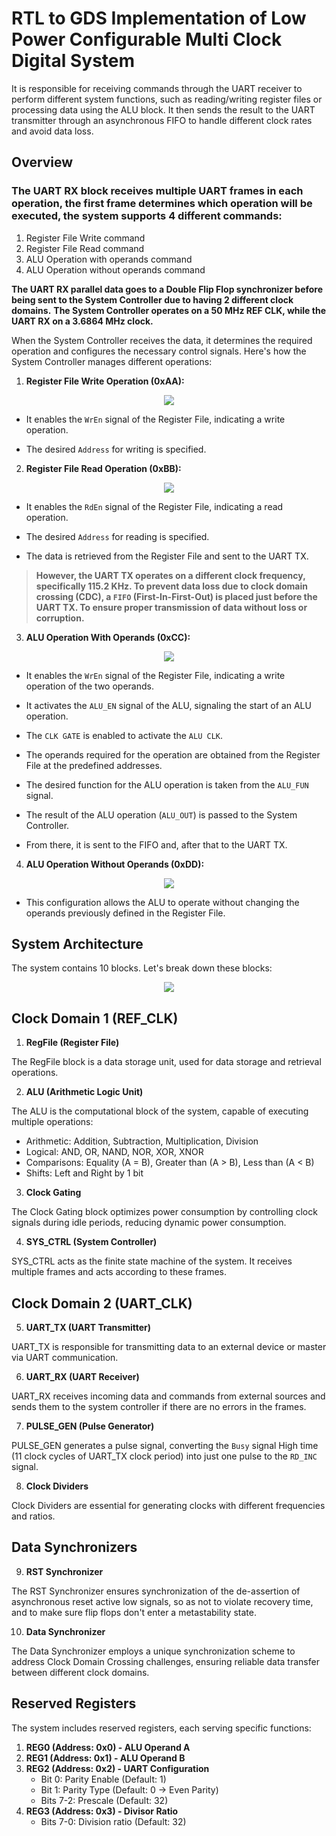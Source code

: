 # RTL to GDS Implementation of Low Power Configurable Multi Clock Digital System
It is responsible for receiving commands through the UART receiver to perform different system functions, such as reading/writing register files or processing data using the ALU block. It then sends the result to the UART transmitter through an asynchronous FIFO to handle different clock rates and avoid data loss.

## Overview
### The UART RX block receives multiple UART frames in each operation, the first frame determines which operation will be executed, the system supports 4 different commands:
1. Register File Write command
2. Register File Read command
3. ALU Operation with operands command
4. ALU Operation without operands command
   
**The UART RX parallel data goes to a Double Flip Flop synchronizer before being sent to the System Controller due to having 2 different clock domains.**
**The System Controller operates on a 50 MHz REF CLK, while the UART RX on a 3.6864 MHz clock.**

When the System Controller receives the data, it determines the required operation and configures the necessary control signals. Here's how the System Controller manages different operations:
1. **Register File Write Operation (0xAA):**

<p align="center">
  <img src="https://github.com/user-attachments/assets/9744c005-e3d4-4cba-b194-d8ed7d39a431"/>
</p>

   - It enables the `WrEn` signal of the Register File, indicating a write operation.
   
   - The desired `Address` for writing is specified.
  
2. **Register File Read Operation (0xBB):**

<p align="center">
  <img src="https://github.com/user-attachments/assets/298b7294-8046-493b-b5ce-9335899073bf"/>
</p>

   - It enables the `RdEn` signal of the Register File, indicating a read operation.

   - The desired `Address` for reading is specified.

   - The data is retrieved from the Register File and sent to the UART TX.

> **However, the UART TX operates on a different clock frequency, specifically 115.2 KHz. To prevent data loss due to clock domain crossing (CDC), a `FIFO` (First-In-First-Out) is placed just before the UART TX. To ensure proper transmission of data without loss or corruption.**

3. **ALU Operation With Operands (0xCC):**

<p align="center">
  <img src="https://github.com/user-attachments/assets/d24d1f9b-03d1-4299-962e-fbc7ee970cad"/>
</p>

   - It enables the `WrEn` signal of the Register File, indicating a write operation of the two operands.
   
   - It activates the `ALU_EN` signal of the ALU, signaling the start of an ALU operation.

   - The `CLK GATE` is enabled to activate the `ALU CLK`.

   - The operands required for the operation are obtained from the Register File at the predefined addresses.

   - The desired function for the ALU operation is taken from the `ALU_FUN` signal.

   - The result of the ALU operation (`ALU_OUT`) is passed to the System Controller.

   - From there, it is sent to the FIFO and, after that to the UART TX.

4. **ALU Operation Without Operands (0xDD):** 

<p align="center">
  <img src="https://github.com/user-attachments/assets/a1512f12-fbdb-428f-a6a7-f5f8ab778506"/>
</p>

   - This configuration allows the ALU to operate without changing the operands previously defined in the Register File.

## System Architecture

The system contains 10 blocks. Let's break down these blocks:

<p align="center">
  <img src="https://github.com/user-attachments/assets/5f2946d0-c2d1-4113-923c-d86d35131ea7"/>
</p>

## Clock Domain 1 (REF_CLK)

1. **RegFile (Register File)**

The RegFile block is a data storage unit, used for data storage and retrieval operations.

2. **ALU (Arithmetic Logic Unit)**

The ALU is the computational block of the system, capable of executing multiple operations:
- Arithmetic: Addition, Subtraction, Multiplication, Division
- Logical: AND, OR, NAND, NOR, XOR, XNOR
- Comparisons: Equality (A = B), Greater than (A > B), Less than (A < B)
- Shifts: Left and Right by 1 bit

3. **Clock Gating**

The Clock Gating block optimizes power consumption by controlling clock signals during idle periods, reducing dynamic power consumption.

4. **SYS_CTRL (System Controller)**

SYS_CTRL acts as the finite state machine of the system. It receives multiple frames and acts according to these frames.

## Clock Domain 2 (UART_CLK)

5. **UART_TX (UART Transmitter)**

UART_TX is responsible for transmitting data to an external device or master via UART communication.

6. **UART_RX (UART Receiver)**

UART_RX receives incoming data and commands from external sources and sends them to the system controller if there are no errors in the frames.

7. **PULSE_GEN (Pulse Generator)**

PULSE_GEN generates a pulse signal, converting the `Busy` signal High time (11 clock cycles of UART_TX clock period) into just one pulse to the `RD_INC` signal.

8. **Clock Dividers**

Clock Dividers are essential for generating clocks with different frequencies and ratios.

## Data Synchronizers

9. **RST Synchronizer**

The RST Synchronizer ensures synchronization of the de-assertion of asynchronous reset active low signals, so as not to violate recovery time, and to make sure flip flops don't enter a metastability state.

10. **Data Synchronizer**

The Data Synchronizer employs a unique synchronization scheme to address Clock Domain Crossing challenges, ensuring reliable data transfer between different clock domains.

## Reserved Registers

The system includes reserved registers, each serving specific functions:

1. **REG0 (Address: 0x0) - ALU Operand A**
2. **REG1 (Address: 0x1) - ALU Operand B**
3. **REG2 (Address: 0x2) - UART Configuration**
   - Bit 0: Parity Enable (Default: 1)
   - Bit 1: Parity Type (Default: 0 -> Even Parity)
   - Bits 7-2: Prescale (Default: 32)
4. **REG3 (Address: 0x3) - Divisor Ratio**
   - Bits 7-0: Division ratio (Default: 32)

